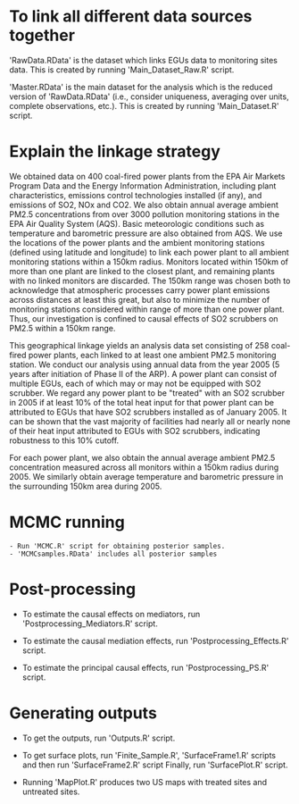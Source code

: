 # To link all different data sources together

'RawData.RData' is the dataset which links EGUs data to monitoring sites data. 
	This is created by running 'Main_Dataset_Raw.R' script.
    
'Master.RData' is the main dataset for the analysis which is the reduced version of 'RawData.RData' (i.e., consider uniqueness, averaging over units, complete observations, etc.).
	This is created by running 'Main_Dataset.R' script.

# Explain the linkage strategy

We obtained data on 400 coal-fired power plants from the EPA Air Markets Program Data and the Energy Information Administration, including plant characteristics, emissions control technologies installed (if any), and emissions of SO2, NOx and CO2.  We also obtain annual average ambient PM2.5 concentrations from over 3000 pollution monitoring stations in the EPA Air Quality System (AQS).  Basic meteorologic conditions such as temperature and barometric pressure are also obtained from AQS.  We use the locations of the power plants and the ambient monitoring stations (defined using latitude and longitude) to link each power plant to all ambient monitoring stations within a 150km radius.  Monitors located within 150km of more than one plant are linked to the closest plant, and remaining plants with no linked monitors are discarded.  The 150km range was chosen both to acknowledge that atmospheric processes carry power plant emissions across distances at least this great, but also to minimize the number of monitoring stations considered within range of more than one power plant. Thus, our investigation is confined to causal effects of SO2 scrubbers on PM2.5 within a 150km range.    

This geographical linkage yields an analysis data set consisting of 258 coal-fired power plants, each linked to at least one ambient PM2.5 monitoring station.  We conduct our analysis using annual data from the year 2005 (5 years after initiation of Phase II of the ARP).  A power plant can consist of multiple EGUs, each of which may or may not be equipped with SO2 scrubber. We regard any power plant to be "treated" with an SO2 scrubber in 2005 if at least 10% of the total heat input for that power plant can be attributed to EGUs that have SO2 scrubbers installed as of January 2005. It can be shown that the vast majority of facilities had nearly all or nearly none of their heat input attributed to EGUs with SO2 scrubbers, indicating robustness to this 10% cutoff.

For each power plant, we also obtain the annual average ambient PM2.5 concentration measured across all monitors within a 150km radius during 2005.  We similarly obtain average temperature and barometric pressure in the surrounding 150km area during 2005. 

# MCMC running
    - Run 'MCMC.R' script for obtaining posterior samples.
    - 'MCMCsamples.RData' includes all posterior samples
# Post-processing
   - To estimate the causal effects on mediators, run 'Postprocessing_Mediators.R' script.

   - To estimate the causal mediation effects, run 'Postprocessing_Effects.R' script.

   - To estimate the principal causal effects, run 'Postprocessing_PS.R' script.

# Generating outputs
   - To get the outputs, run 'Outputs.R' script.

   - To get surface plots, run 'Finite_Sample.R', 'SurfaceFrame1.R' scripts and then run 'SurfaceFrame2.R' script
      Finally, run 'SurfacePlot.R' script.

   - Running 'MapPlot.R' produces two US maps with treated sites and untreated sites.
